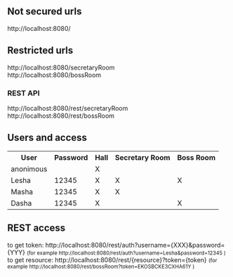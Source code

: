 
## Not secured urls
http://localhost:8080/
## Restricted urls
http://localhost:8080/secretaryRoom  
http://localhost:8080/bossRoom

### REST API
http://localhost:8080/rest/secretaryRoom  
http://localhost:8080/rest/bossRoom
## Users and access
<table>
<tr><th>User</th><th>Password</th><th>Hall</th><th>Secretary Room</th><th>Boss Room</th></tr>
<tr><td>anonimous</td><td></td><td>X</td><td></td><td></td></tr>
<tr><td>Lesha</td><td>12345</td><td>X</td><td>X</td><td>X</td></tr>
<tr><td>Masha</td><td>12345</td><td>X</td><td>X</td><td></td></tr>
<tr><td>Dasha</td><td>12345</td><td>X</td><td></td><td>X</td></tr>
</table>

## REST access
to get token: http://localhost:8080/rest/auth?username={XXX}&password={YYY}  <small>(for example http://localhost:8080/rest/auth?username=Lesha&password=12345 )  </small>  
to get resource:  http://localhost:8080/rest/{resource}?token={token} <small>(for example http://localhost:8080/rest/bossRoom?token=EKOSBCKE3CXHA61Y ) </small>